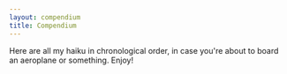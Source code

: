 ```yaml
---
layout: compendium
title: Compendium
---
```


Here are all my haiku in chronological order, in case you're about to board an aeroplane or something. Enjoy!
